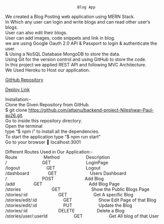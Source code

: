                                     Blog App
We created a Blog Posting web application using MERN Stack. <br>
In Which any user can login and write blogs and can read other user’s blogs.<br>
 User can also edit their blogs.<br>
User can add images, code snippets and link in blog. <br> 
we are using Google Oauth 2.0 API & Passport to login & authenticate the user.<br>
& Using a NoSQL Database MongoDB to store the data.<br>
Using Git for the version control and using GitHub to store the code.<br> 
In this project we applied REST API and following MVC Architecture.<br>
 We Used Heroku to Host our application. 

[GitHub Repository](https://github.com/attainu/backend-project-Nileshwar-Paul-au26.git)

[Deploy Link](https://blog-app-au.herokuapp.com)


Installation:-  <br>
Clone the Given Repository from GitHub. <br>
$ git clone https://github.com/attainu/backend-project-Nileshwar-Paul-au26.git. <br>
Go to inside this repository directory.  <br>
Open the terminal <br>
type “$ npm i” to install all the dependencies. <br>
To start the application type “$ npm run start” <br>
Go to your browser  localhost:3001 <br>

Different Routes Used in Our Application:- <br>
Route&emsp;&emsp;&emsp;&emsp;&emsp;&emsp;Method&emsp;&emsp;&emsp;&emsp;&emsp;&emsp;Description
<br>
/&emsp;&emsp;&emsp;&emsp;&emsp;&emsp;&emsp;&emsp;GET&emsp;&emsp;&emsp;&emsp;&emsp;&emsp;&emsp;&emsp;LoginPage
<br>
/logout&emsp;&emsp;&emsp;&emsp;&emsp;&emsp;GET&emsp;&emsp;&emsp;&emsp;&emsp;&emsp;&emsp;Logout <br>
/dashboard&emsp;&emsp;&emsp;&emsp; GET &emsp;&emsp; &emsp;&emsp;&emsp;&emsp;&emsp;Users Dashboard <br>
/&emsp;&emsp;&emsp;&emsp;&emsp;&emsp;&emsp;&emsp;POST&emsp;&emsp;&emsp;&emsp;&emsp;&emsp;&emsp;Add Blog <br>
/add&emsp;&emsp;&emsp;&emsp; GET &emsp;&emsp;&emsp; &emsp;&emsp;&emsp;&emsp;&emsp;&emsp;&emsp;Add Blog Page<br>
/stories&emsp;&emsp;&emsp;&emsp;&emsp;&emsp;&emsp;GET&emsp;&emsp;&emsp;&emsp;&emsp;&emsp;&emsp;Show the Public Blogs Page <br>
/stories/:id&emsp;&emsp;&emsp;&emsp;&emsp;&emsp;&emsp;GET&emsp;&emsp;&emsp;&emsp;&emsp;&emsp;Get A specific Blog <br>
/stories/edit/:id&emsp;&emsp;&emsp;&emsp;&emsp;&emsp;GET&emsp;&emsp;&emsp;&emsp;&emsp;&emsp;Show Edit Page of that Blog <br>
/stories/edit/:id&emsp;&emsp;&emsp;&emsp;&emsp;&emsp;PUT&emsp;&emsp;&emsp;&emsp;&emsp;&emsp;Update the Blog <br>
/stories/:id&emsp;&emsp;&emsp;&emsp;&emsp;&emsp;&emsp;DELETE&emsp;&emsp;&emsp;&emsp;&emsp;Delete a Blog <br>
/stories/user/:userId&emsp;&emsp;&emsp;&emsp;&emsp;&emsp;GET&emsp;&emsp;&emsp;&emsp;&emsp;&emsp;Get All blog of that User

